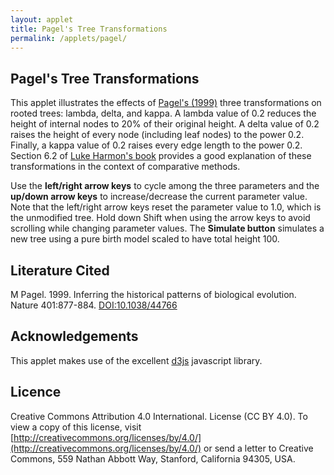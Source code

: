 ```yaml
---
layout: applet
title: Pagel's Tree Transformations
permalink: /applets/pagel/
---
```


## Pagel's Tree Transformations

This applet illustrates the effects of [Pagel's (1999)](https://doi.org/10.1038/44766) three transformations on rooted trees: 
lambda, delta, and kappa. A lambda value of 0.2 reduces the height of internal nodes 
to 20% of their original height. A delta value of 0.2 raises the height of every node 
(including leaf nodes) to the power 0.2. Finally, a kappa value of 0.2 raises every edge length 
to the power 0.2. Section 6.2 of [Luke Harmon's book](https://lukejharmon.github.io/pcm/) 
provides a good explanation of these transformations in the context of comparative methods.

Use the **left/right arrow keys** to cycle among the three parameters and the **up/down arrow keys** to 
increase/decrease the current parameter value. Note that the left/right arrow keys reset
the parameter value to 1.0, which is the unmodified tree. Hold down Shift when using
the arrow keys to avoid scrolling while changing parameter values. The **Simulate button** simulates 
a new tree using a pure birth model scaled to have total height 100.

<div id="details"></div>
<div class="container" style="clear: both"></div>
<script type="text/javascript">
    // The MIT License (MIT)
    //
    // Copyright (c) 2020 Paul O. Lewis
    // 
    // Permission is hereby granted, free of charge, to any person obtaining a copy
    // of this software and associated documentation files (the “Software”), to deal
    // in the Software without restriction, including without limitation the rights
    // to use, copy, modify, merge, publish, distribute, sublicense, and/or sell
    // copies of the Software, and to permit persons to whom the Software is
    // furnished to do so, subject to the following conditions:
    //
    // The above copyright notice and this permission notice shall be included in all
    // copies or substantial portions of the Software.
    //
    // THE SOFTWARE IS PROVIDED “AS IS”, WITHOUT WARRANTY OF ANY KIND, EXPRESS OR
    // IMPLIED, INCLUDING BUT NOT LIMITED TO THE WARRANTIES OF MERCHANTABILITY,
    // FITNESS FOR A PARTICULAR PURPOSE AND NONINFRINGEMENT. IN NO EVENT SHALL THE
    // AUTHORS OR COPYRIGHT HOLDERS BE LIABLE FOR ANY CLAIM, DAMAGES OR OTHER
    // LIABILITY, WHETHER IN AN ACTION OF CONTRACT, TORT OR OTHERWISE, ARISING FROM,
    // OUT OF OR IN CONNECTION WITH THE SOFTWARE OR THE USE OR OTHER DEALINGS IN THE
    // SOFTWARE.
    
    // Written by Paul O. Lewis 15-Apr-2020

    let details_div = d3.select("div#details").attr("class", "detailsbox");
    let debugging = false;
    
    let lot = new Random(12345);

    // Background colors
    // browns: palegoldenrod, wheat, beige,
    // off-whites: whitesmoke, ghostwhite
    // purples: lavender, aliceblue
    let tree_background = "whitesmoke";

    //Width and height
    let w = 800;
    let h = 500;
    let traits = {
        padding:50,
        node_radius:.5,
        line_width:2    //,
        //tree: null,
        //taxa: null
    };
    
    let tree    = null;

    let ntaxa   =    20; // number of sampled taxa (maximum 26)
    
    // Pagel's parameters
    pagel_parameter = "lambda";
    pagels_lambda  = 1.0;
    pagels_delta   = 1.0;
    pagels_kappa   = 1.0;
    
    // diversification = birth - death
    let diversification_choices = ["0.1", "0.5", "1.0", "10.0"];
    let diversification_default = 2;
    let diversification = diversification_choices[diversification_default]; 

    // turnover = death/birth
    let turnover_choices        = ["0.0", "0.1", "0.5", "0.9", "0.99"];
    let turnover_default        = 0;
    let turnover = turnover_choices[turnover_default]; 

    // rho is fraction of all taxa sampled
    let rho_choices             = ["0.001", "0.01", "0.1", "0.5", "1.0"];
    let rho_default             = 4;
    let rho = rho_choices[rho_default]; 

    // root age is the time (looking back from the present) of basal fork
    let root_age_choices        = ["1", "10", "100", "500"];
    let root_age_default        = 2;
    let root_age = root_age_choices[root_age_default]; 

    let lambda = diversification/(1.0 - turnover);          // birth rate
    let mu     = diversification*turnover/(1.0 - turnover); // death rate

    // Create div to contain the plot (floated in case we want other divs to the right)
    tree_div = d3.select("div.container")
        .append("div").attr("id", "tree")
        .style("display", "inline-block")
        .style("float", "left")
        .attr("height", h+20);

    // Create SVG element for tree
    let tree_svg = tree_div.append("svg")
        .attr("width", w)
        .attr("height", h);

    // Create background rect
    tree_svg.append("rect")
        .attr("width", w)
        .attr("height", h)
        .attr("fill", tree_background);

    // Create time scale
    let tscale = d3.scaleLinear()
        .domain([100, 0])
        .range([traits.padding, w - traits.padding]);

    function CenterTextAroundPoint(text_element, x, y) {
        // center text_element horizontally
        text_element.attr("text-anchor", "middle");
        text_element.attr("x", x);

        // center text_element vertically
        text_element.attr("y", 0);
        var bb = text_element.node().getBBox();
        var descent = bb.height + bb.y;
        text_element.attr("y", y + bb.height/2 - descent);
        }

    let title = tree_svg.append("text")
        .attr("id", "title")
        .attr("x", 0)
        .attr("y", 0)
        .attr("font-family", "Verdana")
        .attr("font-size", "16")
        .attr("fill", "black")
        .style("text-anchor", "middle")
        .text("");
        
    function refreshTitle() {
        if (pagel_parameter == "lambda") {
            tree_svg.select("text#title")
                .text("Pagel's lambda =" + pagels_lambda.toFixed(2));
        }
        else if (pagel_parameter == "delta") {
            tree_svg.select("text#title")
                .text("Pagel's delta =" + pagels_delta.toFixed(2));
        }
        else if (pagel_parameter == "kappa") {
            tree_svg.select("text#title")
                .text("Pagel's kappa =" + pagels_kappa.toFixed(2));
        }
        else {
            console.log("error: unknown pagel_parameter value: " + pagel_parameter);
        }
        CenterTextAroundPoint(title, w/2, 25);
    }
    refreshTitle();

    function debugShowLevelSet(levelset) {
        if (!debugging)
            return;

        if (true) {
            // list names of nodes in levelset
            level_names = [];
            for (k in levelset) {
                level_names.push(levelset[k].name);
            }
            console.log("  levelset: " + level_names.join(","));
        }

        if (false) {
            // show all node connections
            console.log("  --------------------");
            for (k in levelset) {
                let nd = levelset[k];
                console.log("  name   : " + nd.name);

                if (nd.lchild) {
                    let it = nd.lchild;
                    let itchild   = (it.lchild ? it.lchild.name : "null");
                    let itsibling = (it.rsib ? it.rsib.name : "null");
                    let itparent  = (it.parent ? it.parent.name : "null");
                    console.log("  lchild : " + it.name + " (" + itchild + ", " + itsibling + ", " + itparent + ")");
                }
                else {
                    console.log("  lchild : null");
                }

                if (nd.rsib) {
                    let it = nd.rsib;
                    let itchild   = (it.lchild ? it.lchild.name : "null");
                    let itsibling = (it.rsib ? it.rsib.name : "null");
                    let itparent  = (it.parent ? it.parent.name : "null");
                    console.log("  rsib   : " + it.name + " (" + itchild + ", " + itsibling + ", " + itparent + ")");
                }
                else {
                    console.log("  rsib   : null");
                }

                if (nd.parent) {
                    let it = nd.parent;
                    let itchild   = (it.lchild ? it.lchild.name : "null");
                    let itsibling = (it.rsib ? it.rsib.name : "null");
                    let itparent  = (it.parent ? it.parent.name : "null");
                    console.log("  parent : " + it.name + " (" + itchild + ", " + itsibling + ", " + itparent + ")");
                }
                else {
                    console.log("  parent : null");
                }

                console.log("  --------------------");
            }
        }
    }

    function birthDeathTree() {
        console.log("birthDeathTree starting...");
        console.log("  diversification = " + diversification);
        console.log("  turnover        = " + turnover);
        console.log("  rho             = " + rho);

        let i = 0;

        // Create array of taxon names
        if (ntaxa > 26) {
            ntaxa = 26;
        }
        let first_letter = 'A'.charCodeAt(0);
        let taxon_names = [];
        for (i = 0; i < ntaxa; i++) {
            taxon_names.push(String.fromCharCode(first_letter + i));
        }
        //if (debugging) console.log(taxon_names);

        // Draw ntaxa-1 internal node heights and store in vector heights
        // From Yang and Rannala. 1997. MBE 14(7):717-724
        // Smallest height is sojourn time leading to tips (tip height = 0)
        // Largest height is sojourn time from root (first fork) to first
        // speciation above root (root height = 1)
        // Tree height is determined by multiplying all height increments
        // by specified root_age
        let exp_mu_minus_lambda = Math.exp(mu - lambda);
        let phi = (rho*lambda*(exp_mu_minus_lambda - 1.0) + (mu - lambda)*exp_mu_minus_lambda)/(exp_mu_minus_lambda - 1.0);
        heights = [];
        for (i = 0; i < ntaxa-2; i++) {
            let u = lot.uniform(0,1);
            let y = null;
            if (mu == lambda) {
                y = u/(1.0 + lambda*rho*(1.0 - u));
            }
            else {
                y = (Math.log(phi - u*rho*lambda) - Math.log(phi - u*rho*lambda + u*(lambda - mu)))/(mu - lambda);
            }
            heights.push(y);
        }
        heights.push(1.0);
        heights.sort();
        if (debugging) console.log(heights);

        // Create tree and root node
        tree = new Tree();
        tree.nleaves = ntaxa;

        // Create first leaf node
        let prev_nd = new TreeNode();
        prev_nd.name = taxon_names[0];
        prev_nd.number = 0;

        // levelset keeps track of all nodes at the current level
        levelset = [prev_nd]

        // Add remaining ntaxa-1 leaves
        for (i = 1; i < ntaxa; i++) {
            let nd = new TreeNode();
            nd.name = taxon_names[i];
            nd.number = i;
            prev_nd.rsib = nd;
            prev_nd = nd;
            levelset.push(nd);
        }
        debugShowLevelSet(levelset);
        
        let TL = 0.0;
        
        let sum_recip = 0.0;
        for (let k = 2; k <= ntaxa; k++)
            sum_recip += 1/k;
        let expectedTL = root_age*(ntaxa-1)/sum_recip;

        // Successively join pairs of taxa
       for (i = 0; i < ntaxa-1; i++) {
            if (debugging) console.log("height at level " + i + " = " + heights[i]);
            debugShowLevelSet(levelset);

            // Compute height increment needed to bring all nodes up to height[i]
            let hincr = heights[i];
            if (i > 0) {
                hincr -= heights[i-1];
            }
            hincr *= root_age;

            // Add hincr to edges of all nodes currently in levelset
            if (debugging) console.log("hincr at level " + i + " = " + hincr);
            for (let j in levelset) {
                levelset[j].edgelen += hincr;
                TL += hincr;
            }

            // Remove a node at random from levelset
            let pos = Math.floor(lot.uniform(0,1)*levelset.length);
            let first = levelset[pos];
            let left_sib = null;
            if (pos > 0) {
                left_sib = levelset[pos-1];
                left_sib.rsib = first.rsib;
            }
            levelset.splice(pos,1);

            if (debugging) console.log("  removed " + first.name + " from position " + pos);
            debugShowLevelSet(levelset);

            // Remove a second node at random from levelset
            pos = Math.floor(lot.uniform(0,1)*levelset.length);
            let second = levelset[pos];
            left_sib = null;
            if (pos > 0) {
                left_sib = levelset[pos-1];
                left_sib.rsib = second.rsib;
            }
            let right_sib = second.rsib;
            levelset.splice(pos,1);

            if (debugging) console.log("  removed " + second.name + " from position " + pos);
            debugShowLevelSet(levelset);

            // Add first and second to new node
            let nd = new TreeNode();
            nd.name = first.name + second.name;
            nd.lchild = first;
            nd.rsib = right_sib;
            if (left_sib)
                left_sib.rsib = nd;
            first.rsib = second;
            second.rsib = null;
            first.parent = nd;
            second.parent = nd;

            // Add new node to levelset at position where second was removed
            levelset.splice(pos, 0, nd);

            if (debugging) console.log("  added " + nd.name + " to position " + pos);
            debugShowLevelSet(levelset);

            // Be sure tree always has a root, even if that root does not yet
            // contain all taxa at this point
            tree.root = nd;
        }

        // Add a stem of zero length
        let nd = new TreeNode();
        nd.name = "root";
        nd.edgelen = 0.0;
        nd.lchild = tree.root;
        nd.rsib = null;
        nd.parent = null;
        tree.root.parent = nd;
        tree.root = nd;

        tree.rebuildPreorder();
        tscale.domain([tree.total_height, 0]);
        console.log("TL = " + TL);
        if (debugging) {
            console.log("tree.total_height = " + tree.total_height);
            console.log("TL = " + TL);
            console.log("expected TL = " + expectedTL);
        }
    }

    function doSimulation() {
        let tree_elements = tree_svg.selectAll(".bdtree");
        if (tree_elements != null) {
            tree_elements.remove();
        }
        birthDeathTree();
        console.log(tree.makeNewick(5))
        tree.addTreeToSVG(tree_svg, "bdtree", tscale, traits);
    }
    doSimulation();
    
    function lambdaChanged() {
        // Multiply all internal node heights by factor pagels_lambda
        if (!tree)
            return;
            
        let tree_elements = tree_svg.selectAll(".bdtree");
        if (tree_elements != null) {
            tree_elements.remove();
        }
        
        let t = new Tree();
        tree.deepCopy(t);
            
        // Note that we can skip preorder[0], which is the root node
        for (let i = 1; i < t.preorder.length; i++) { 
            let nd = t.preorder[i];
            if (nd.lchild) {
                let v = nd.edgelen;
                nd.edgelen = v*pagels_lambda;
                nd.height = nd.parent.height + nd.edgelen;
            }
            else {
                nd.edgelen = t.total_height - nd.parent.height;
            }
        }

        tscale.domain([100, 0]);
        console.log(t.makeNewick(5))
        t.addTreeToSVG(tree_svg, "bdtree", tscale, traits);
    }

    function deltaChanged() {
        // Raise all node heights to power pagels_delta
        if (!tree)
            return;
            
        let tree_elements = tree_svg.selectAll(".bdtree");
        if (tree_elements != null) {
            tree_elements.remove();
        }
        
        let t = new Tree();
        tree.deepCopy(t);
        
        t.total_height = 0.0;
            
        // Note that we can skip preorder[0], which is the root node
        for (let i = 1; i < t.preorder.length; i++) { 
            let nd = t.preorder[i];
            nd.height = Math.pow(nd.height, pagels_delta);
            nd.edgelen = nd.height - nd.parent.height;
            if (nd.height > t.total_height)
                t.total_height = nd.height;
        }

        tscale.domain([t.total_height, 0]);
        console.log(t.makeNewick(5))
        t.addTreeToSVG(tree_svg, "bdtree", tscale, traits);
    }

    function kappaChanged() {
        // Raise all edge lengths by a power equal to pagels_kappa
        if (!tree)
            return;
            
        let tree_elements = tree_svg.selectAll(".bdtree");
        if (tree_elements != null) {
            tree_elements.remove();
        }
        
        let t = new Tree();
        tree.deepCopy(t);
        
        t.total_height = 0.0;
            
        // Note that we can skip preorder[0], which is the root node
        for (let i = 1; i < t.preorder.length; i++) { 
            let nd = t.preorder[i];
            nd.edgelen = Math.pow(nd.edgelen, pagels_kappa);
            nd.height = nd.parent.height + nd.edgelen;
            if (nd.height > t.total_height)
                t.total_height = nd.height;
        }

        tscale.domain([t.total_height, 0]);
        console.log(t.makeNewick(5))
        t.addTreeToSVG(tree_svg, "bdtree", tscale, traits);
    }

    function increaseLambda() {
        if (pagels_lambda < 1.0) {
            pagels_lambda = pagels_lambda + 0.1;
            pagels_lambda = Math.round(10*pagels_lambda)/10;
            lambdaChanged();
            refreshTitle();
        }
    }
    
    function decreaseLambda() {
        if (pagels_lambda > 0.0) {
            pagels_lambda = pagels_lambda - 0.1;
            pagels_lambda = Math.round(10*pagels_lambda)/10;
            lambdaChanged();
            refreshTitle();
        }
    }
    
    function increaseDelta() {
        pagels_delta = pagels_delta + 0.1;
        pagels_delta = Math.round(10*pagels_delta)/10;
        deltaChanged();
        refreshTitle();
    }
    
    function decreaseDelta() {
        if (pagels_delta > 0.0) {
            pagels_delta = pagels_delta - 0.1;
            pagels_delta = Math.round(10*pagels_delta)/10;
            deltaChanged();
            refreshTitle();
        }
    }
    
    function increaseKappa() {
        //if (pagels_kappa < 1.0) {
            pagels_kappa = pagels_kappa + 0.1;
            pagels_kappa = Math.round(10*pagels_kappa)/10;
            kappaChanged();
            refreshTitle();
        //}
    }
    
    function decreaseKappa() {
        if (pagels_kappa > 0.0) {
            pagels_kappa = pagels_kappa - 0.1;
            pagels_kappa = Math.round(10*pagels_kappa)/10;
            kappaChanged();
            refreshTitle();
        }
    }
    
    /*
    addStringDropdown(details_div, "diversification", "diversification", diversification_choices, diversification_default, function() {
        let i = d3.select(this).property('selectedIndex');
        diversification = parseFloat(diversification_choices[i]);
        lambda = diversification/(1.0 - turnover); // birth rate
        mu     = diversification*turnover/(1.0 - turnover); // death rate
        doSimulation();
    });

    addStringDropdown(details_div, "turnover", "turnover", turnover_choices, turnover_default, function() {
        let i = d3.select(this).property('selectedIndex');
        turnover = parseFloat(turnover_choices[i]);
        lambda = diversification/(1.0 - turnover); // birth rate
        mu     = diversification*turnover/(1.0 - turnover); // death rate
        doSimulation();
    });

    addStringDropdown(details_div, "rho", "rho", rho_choices, rho_default, function() {
        let i = d3.select(this).property('selectedIndex');
        rho = parseFloat(rho_choices[i]);
        doSimulation();
    });

    addStringDropdown(details_div, "rootage", "root age", root_age_choices, root_age_default, function() {
        let i = d3.select(this).property('selectedIndex');
        root_age = parseFloat(root_age_choices[i]);
        doSimulation();
    });
    */

    addButton(details_div, "simulate-button", "Simulate", function() {
        doSimulation();
    }, true);
    
    function showLambda() {
        if (pagel_parameter != "lambda") {
            pagel_parameter = "lambda";
            pagels_lambda = 1.0;
            lambdaChanged();
            refreshTitle();
        }
    }
    
    function showDelta() {
        if (pagel_parameter != "delta") {
            pagel_parameter = "delta";
            pagels_delta = 1.0;
            deltaChanged();
            refreshTitle();
        }
    }
    
    function showKappa() {
        if (pagel_parameter != "kappa") {
            pagel_parameter = "kappa";
            pagels_kappa= 1.0;
            kappaChanged();
            refreshTitle();
        }
    }
    
    function increaseCurrentPagelParameter() {
        if (pagel_parameter == "lambda") {
            increaseLambda();
        }
        else if (pagel_parameter == "delta") {
            increaseDelta();
        }
        else if (pagel_parameter == "kappa") {
            increaseKappa();
        }
        else {
            console.log("error: unknown pagel_parameter value: " + pagel_parameter);
        }
    }
    
    function decreaseCurrentPagelParameter() {
        if (pagel_parameter == "lambda") {
            decreaseLambda();
        }
        else if (pagel_parameter == "delta") {
            decreaseDelta();
        }
        else if (pagel_parameter == "kappa") {
            decreaseKappa();
        }
        else {
            console.log("error: unknown pagel_parameter value: " + pagel_parameter);
        }
    }
    
    function nextPagelParameter() {
        if (pagel_parameter == "lambda") {
            showDelta();
        }
        else if (pagel_parameter == "delta") {
            showKappa();
        }
        else if (pagel_parameter == "kappa") {
            showLambda();
        }
        else {
            console.log("error: unknown pagel_parameter value: " + pagel_parameter);
        }
    }
    
    function prevPagelParameter() {
        if (pagel_parameter == "lambda") {
            showKappa();
        }
        else if (pagel_parameter == "delta") {
            showLambda();
        }
        else if (pagel_parameter == "kappa") {
            showDelta();
        }
        else {
            console.log("error: unknown pagel_parameter value: " + pagel_parameter);
        }
    }
    
    // Listen and react to keystrokes
    // key      code  key code  key code  key code  key code
    // -------------  --------  --------  --------  --------
    // tab         9    0   48    ~  192    a   65    n   78
    // return     13    1   49    ;  186    b   66    o   79
    // shift      16    2   50    =  187    c   67    p   80
    // control    17    3   51    ,  188    d   68    q   81
    // option     18    4   52    -  189    e   69    r   82
    // command    91    5   53    .  190    f   70    s   83
    // space      32    6   54    /  191    g   71    t   84
    // leftarrow  37    7   55    \  220    h   72    u   85
    // uparrow    38    8   56    [  219    i   73    v   86
    // rightarrow 39    9   57    ]  221    j   74    w   87
    // downarrow  40              '  222    k   75    x   88
    //                                      l   76    y   89
    //                                      m   77    z   90
    function keyDown() {
        console.log("key was pressed: " + d3.event.keyCode);
        if (d3.event.keyCode == 38) {
            // 38 is the "uparrow" key
            increaseCurrentPagelParameter();
        }
        else if (d3.event.keyCode == 40) {
            // 40 is the "downarrow" key
            decreaseCurrentPagelParameter();
        }
        else if (d3.event.keyCode == 68) {
            // 68 is the "D" key
            showDelta();
        }
        else if (d3.event.keyCode == 76) {
            // 76 is the "L" key
            showLambda();
        }
        else if (d3.event.keyCode == 75) {
            // 75 is the "K" key
            showKappa();
        }
        else if (d3.event.keyCode == 39) {
            // 39 is the "rightarrow" key
            nextPagelParameter();
        }
        else if (d3.event.keyCode == 37) {
            // 37 is the "leftarrow" key
            prevPagelParameter();
        }
    }
    d3.select("body")
        .on("keydown", keyDown);
    

</script>

## Literature Cited

M Pagel. 1999. Inferring the historical patterns of biological evolution. Nature 401:877-884. [DOI:10.1038/44766](https://doi.org/10.1038/44766)

## Acknowledgements

This applet makes use of the excellent [d3js](https://d3js.org/) javascript library.

## Licence

Creative Commons Attribution 4.0 International.
License (CC BY 4.0). To view a copy of this license, visit
[http://creativecommons.org/licenses/by/4.0/](http://creativecommons.org/licenses/by/4.0/) or send a letter to Creative Commons, 559
Nathan Abbott Way, Stanford, California 94305, USA.
